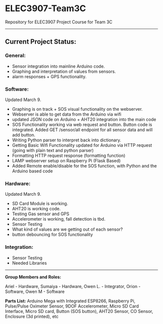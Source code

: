 # ELEC3907-Team3C
Repository for ELEC3907 Project Course for Team 3C

--- 
## Current Project Status:

### General: 
- Sensor integration into mainline Arduino code.
- Graphing and interpretation of values from sensors.
- alarm responses + GPS functionality.

### Software: 
Updated March 9.
- Graphing is on track + SOS visual functionality on the webserver.
- Webserver is able to get data from the Arduino via wifi
- updated JSON code on Arduino + AHT20 integration into the main code
- SOS Functionality working via web request and button. Button code is integrated. Added GET /sensor/all endpoint for all sensor data and will add button.
- Writing Python parser to interpret back into dictionary.
- Getting Basic Wifi Functionality updated for Arduino via HTTP request (going with plain text and python parser)
- Formatting HTTP request response (formatting function)
- LAMP webserver setup on Raspberry Pi (Flask Based)
- Added Remote enable/disable for the SOS function, with Python and the Arduino based code

### Hardware:
Updated March 9.
- SD Card Module is working.
- AHT20 is working code. 
- Testing Gas sensor and GPS
- Accelerometer is working, fall detection is tbd.
- Sensor Testing
- What kind of values are we getting out of each sensor?
- button debouncing for SOS functionality

### Integration:
- Sensor Testing
- Needed Libraries

---

**Group Members and Roles:**

Ariel - Hardware, 
Sumaiya - Hardware, 
Owen L. - Integrator, 
Orion - Software, 
Owen M - Software


**Parts List:**
Arduino Mega with Integrated ESP8266, 
Raspberry Pi,
Pulse/Pulse Oximeter Sensor, 
9DOF Accelerometer,
Micro SD Card Interface,
Micro SD card,
Button (SOS button), 
AHT20 Sensor,
CO Sensor,
Enclosure (3d printed),
etc

